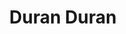 ---
title: "Duran Duran"
summary: "Rio is the second studio album by the English new wave band Duran Duran, released on 10 May 1982 through EMI. Produced by Colin Thurston, the band wrote and demoed most of the material before recording the album at AIR Studios in London from January to March 1982. The band utilised more experimentation compared to their debut album, from vibraphone and marimba to the sound of a cigarette being lit and cracking ice cubes. Andy Hamilton played a saxophone solo on \"Rio\".
A new wave album with musical elements such as dance and synth-pop, Rio is mostly composed of fast, upbeat numbers, with a couple slower synthesiser-based ballads. Lead vocalist Simon Le Bon's obtuse lyrics cover topics from chasing one's dreams to pursuing a love interest. Bassist John Taylor conceived the title, which the band felt represented the optimistic and exotic tone of the album. The cover artwork, painted by Patrick Nagel and designed by Malcolm Garrett to resemble 1950s cigar packaging, is considered one of the greatest of all time.
Duran Duran shot music videos for many of the album's tracks, all of which helped spearhead the 1980s MTV revolution. Accompanied by three worldwide hit singles, Rio peaked at number two in the United Kingdom and remained in the chart for 110 weeks. Initially unsuccessful in the United States, the album was remixed by Capitol Records to better match American radio at the time; the remixed album spent 129 weeks on the Billboard chart, reaching number six. The band toured the US and Europe throughout the latter half of 1982.
Rio initially received mixed-to-negative reviews from critics, who commended the melodies but disparaged the lyrics. Retrospective reviewers consider Rio the band's best work and praise its timelessness, instrumentation and band performances. With the album, Duran Duran were forerunners in the Second British Invasion of the 1980s, helping ensure the success of other English artists throughout the decade. It has since made appearances on best-of lists and has been reissued several times."
slug: "duran-duran"
image: "duran-duran.jpg"
apple_music_artist_url: "https://music.apple.com/gb/artist/duran-duran/487384"
wikipedia_url: "https://en.wikipedia.org/wiki/Rio_(Duran_Duran_album)"
---